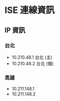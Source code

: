 # ISE 連線資訊


## IP 資訊

### 台北
- 10.210.48.1 台北  (主)
-  10.210.48.2 台北 (備)


### 高雄
- 10.211.148.1
- 10.211.148.2





